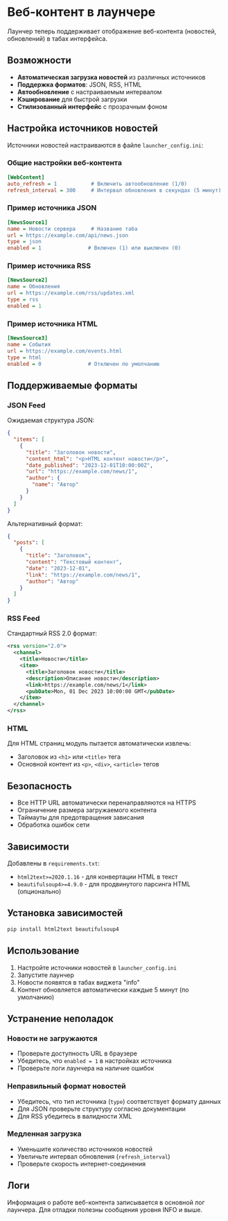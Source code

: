 # Веб-контент в лаунчере

Лаунчер теперь поддерживает отображение веб-контента (новостей, обновлений) в табах интерфейса.

## Возможности

- **Автоматическая загрузка новостей** из различных источников
- **Поддержка форматов**: JSON, RSS, HTML
- **Автообновление** с настраиваемым интервалом
- **Кэширование** для быстрой загрузки
- **Стилизованный интерфейс** с прозрачным фоном

## Настройка источников новостей

Источники новостей настраиваются в файле `launcher_config.ini`:

### Общие настройки веб-контента
```ini
[WebContent]
auto_refresh = 1           # Включить автообновление (1/0)
refresh_interval = 300     # Интервал обновления в секундах (5 минут)
```

### Пример источника JSON
```ini
[NewsSource1]
name = Новости сервера     # Название таба
url = https://example.com/api/news.json
type = json
enabled = 1               # Включен (1) или выключен (0)
```

### Пример источника RSS
```ini
[NewsSource2]
name = Обновления
url = https://example.com/rss/updates.xml
type = rss
enabled = 1
```

### Пример источника HTML
```ini
[NewsSource3]
name = События
url = https://example.com/events.html
type = html
enabled = 0               # Отключен по умолчанию
```

## Поддерживаемые форматы

### JSON Feed
Ожидаемая структура JSON:
```json
{
  "items": [
    {
      "title": "Заголовок новости",
      "content_html": "<p>HTML контент новости</p>",
      "date_published": "2023-12-01T10:00:00Z",
      "url": "https://example.com/news/1",
      "author": {
        "name": "Автор"
      }
    }
  ]
}
```

Альтернативный формат:
```json
{
  "posts": [
    {
      "title": "Заголовок",
      "content": "Текстовый контент",
      "date": "2023-12-01",
      "link": "https://example.com/news/1",
      "author": "Автор"
    }
  ]
}
```

### RSS Feed
Стандартный RSS 2.0 формат:
```xml
<rss version="2.0">
  <channel>
    <title>Новости</title>
    <item>
      <title>Заголовок новости</title>
      <description>Описание новости</description>
      <link>https://example.com/news/1</link>
      <pubDate>Mon, 01 Dec 2023 10:00:00 GMT</pubDate>
    </item>
  </channel>
</rss>
```

### HTML
Для HTML страниц модуль пытается автоматически извлечь:
- Заголовок из `<h1>` или `<title>` тега
- Основной контент из `<p>`, `<div>`, `<article>` тегов

## Безопасность

- Все HTTP URL автоматически перенаправляются на HTTPS
- Ограничение размера загружаемого контента
- Таймауты для предотвращения зависания
- Обработка ошибок сети

## Зависимости

Добавлены в `requirements.txt`:
- `html2text>=2020.1.16` - для конвертации HTML в текст
- `beautifulsoup4>=4.9.0` - для продвинутого парсинга HTML (опционально)

## Установка зависимостей

```bash
pip install html2text beautifulsoup4
```

## Использование

1. Настройте источники новостей в `launcher_config.ini`
2. Запустите лаунчер
3. Новости появятся в табах виджета "info"
4. Контент обновляется автоматически каждые 5 минут (по умолчанию)

## Устранение неполадок

### Новости не загружаются
- Проверьте доступность URL в браузере
- Убедитесь, что `enabled = 1` в настройках источника
- Проверьте логи лаунчера на наличие ошибок

### Неправильный формат новостей
- Убедитесь, что тип источника (`type`) соответствует формату данных
- Для JSON проверьте структуру согласно документации
- Для RSS убедитесь в валидности XML

### Медленная загрузка
- Уменьшите количество источников новостей
- Увеличьте интервал обновления (`refresh_interval`)
- Проверьте скорость интернет-соединения

## Логи

Информация о работе веб-контента записывается в основной лог лаунчера. Для отладки полезны сообщения уровня INFO и выше.